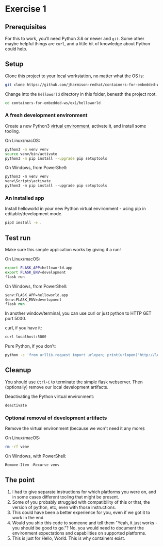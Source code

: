 # Exercise 1

## Prerequisites

For this to work, you'll need Python 3.6 or newer and `git`. Some other maybe helpful things are `curl`, and a little bit of knowledge about Python could help.

## Setup

Clone this project to your local workstation, no matter what the OS is:

```sh
git clone https://github.com/jharmison-redhat/containers-for-embedded-ws
```

Change into the `helloworld` directory in this folder, beneath the project root.

```sh
cd containers-for-embedded-ws/ex1/helloworld
```

### A fresh development environment

Create a new Python3 [virtual environment](https://docs.python.org/3/tutorial/venv.html), activate it, and install some tooling.

On Linux/macOS:

```sh
python3 -m venv venv
source venv/bin/activate
python3 -m pip install --upgrade pip setuptools
```

On Windows, from PowerShell:

```ps
python3 -m venv venv
venv\Scripts\activate
python3 -m pip install --upgrade pip setuptools
```

### An installed app

Install helloworld in your new Python virtual environment - using pip in editable/development mode.

```sh
pip3 install -e .
```

## Test run

Make sure this simple application works by giving it a run!

On Linux/macOS:

```sh
export FLASK_APP=helloworld.app
export FLASK_ENV=development
flask run
```

On Windows, from PowerShell:

```ps
$env:FLASK_APP=helloworld.app
$env:FLASK_ENV=development
flask run
```

In another window/terminal, you can use curl or just python to HTTP GET port 5000.

curl, if you have it:

```sh
curl localhost:5000
```

Pure Python, if you don't:

```sh
python -c 'from urllib.request import urlopen; print(urlopen("http://localhost:5000").read().decode().strip())'
```

## Cleanup

You should use `Ctrl+C` to terminate the simple flask webserver. Then (optionally) remove our local development artifacts.

Deactivating the Python virtual environment:

```sh
deactivate
```

### Optional removal of development artifacts

Remove the virtual environment (because we won't need it any more):

On Linux/macOS:

```sh
rm -rf venv
```

On Windows, with PowerShell:

```ps
Remove-Item -Recurse venv
```

## The point

1. I had to give separate instructions for which platforms you were on, and in some cases different tooling that might be present.
1. Some of you probably struggled with compatibility of this or that, the version of python, etc, even with those instructions.
1. This could have been a better experience for you, even if we got it to work in the end.
1. Would you ship this code to someone and tell them "Yeah, it just works - you should be good to go."? No, you would need to document the environment expectations and capabilities on supported platforms.
1. This is just for Hello, World. This is why containers exist.
